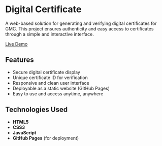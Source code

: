 #  Digital Certificate 

A web-based solution for generating and verifying digital certificates for GMC. This project ensures authenticity and easy access to certificates through a simple and interactive interface.

[Live Demo](https://harshitajain212.github.io/digital-certificate/)

##  Features

-  Secure digital certificate display
-  Unique certificate ID for verification
- Responsive and clean user interface
- Deployable as a static website (GitHub Pages)
- Easy to use and access anytime, anywhere


## Technologies Used

- **HTML5**  
- **CSS3**  
- **JavaScript**  
- **GitHub Pages** (for deployment)


